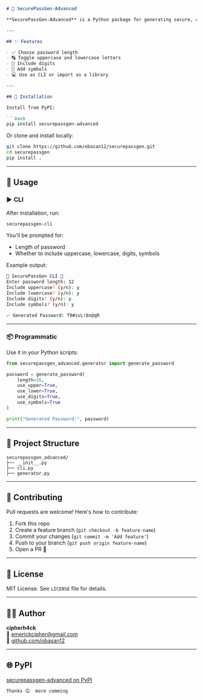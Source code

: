 
```markdown
# 🔐 SecurePassGen-Advanced

**SecurePassGen-Advanced** is a Python package for generating secure, customizable passwords. It supports CLI usage and programmatic integration — perfect for developers who want a quick, flexible way to generate strong passwords.

---

## ✨ Features

- ✅ Choose password length
- 🔠 Toggle uppercase and lowercase letters
- 🔢 Include digits
- 🔣 Add symbols
- 💻 Use as CLI or import as a library

---

## 🚀 Installation

Install from PyPI:

```bash
pip install securepassgen-advanced
```

Or clone and install locally:

```bash
git clone https://github.com/obasan12/securepassgen.git
cd securepassgen
pip install .
```

---

## 🧪 Usage

### ▶️ CLI

After installation, run:

```bash
securepassgen-cli
```

You'll be prompted for:

- Length of password
- Whether to include uppercase, lowercase, digits, symbols

Example output:

```bash
🔐 SecurePassGen CLI 🔐
Enter password length: 12
Include uppercase? (y/n): y
Include lowercase? (y/n): y
Include digits? (y/n): y
Include symbols? (y/n): y

✅ Generated Password: T9#zvL!8n@qR
```

---

### 📦 Programmatic

Use it in your Python scripts:

```python
from securepassgen_advanced.generator import generate_password

password = generate_password(
    length=16,
    use_upper=True,
    use_lower=True,
    use_digits=True,
    use_symbols=True
)

print("Generated Password:", password)
```

---

## 📂 Project Structure

```
securepassgen_advanced/
├── __init__.py
├── cli.py
├── generator.py
```

---

## 🤝 Contributing

Pull requests are welcome! Here's how to contribute:

1. Fork this repo
2. Create a feature branch (`git checkout -b feature-name`)
3. Commit your changes (`git commit -m 'Add feature'`)
4. Push to your branch (`git push origin feature-name`)
5. Open a PR 🚀

---

## 📜 License

MIT License. See `LICENSE` file for details.

---

## 🙋‍♂️ Author

**cipherh4ck**  
📧 [emerickcipher@gmail.com](mailto:emerickcipher@gmail.com)  
🔗 [github.com/obasan12](https://github.com/obasan12)

---

## 🌐 PyPI

[securepassgen-advanced on PyPI](https://pypi.org/project/securepassgen-advanced/)
```
Thanks 😊  more comming

